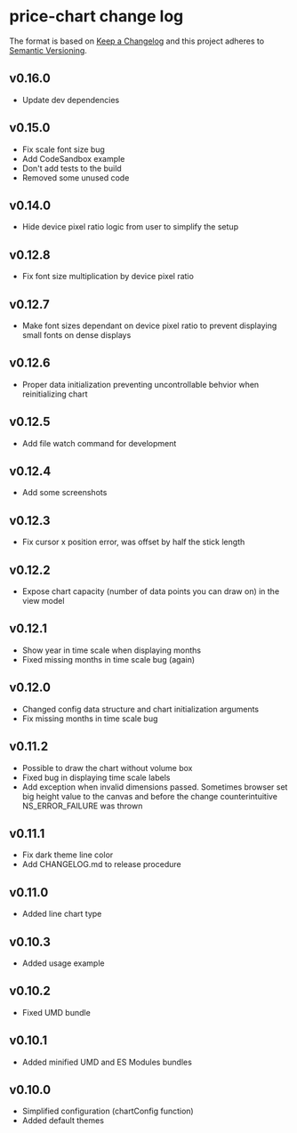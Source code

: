 # price-chart change log

The format is based on [Keep a Changelog](http://keepachangelog.com/) and this project adheres to [Semantic Versioning](http://semver.org/).

## v0.16.0
- Update dev dependencies

## v0.15.0
- Fix scale font size bug
- Add CodeSandbox example
- Don't add tests to the build
- Removed some unused code

## v0.14.0
- Hide device pixel ratio logic from user to simplify the setup

## v0.12.8
- Fix font size multiplication by device pixel ratio

## v0.12.7
- Make font sizes dependant on device pixel ratio
  to prevent displaying small fonts on dense displays

## v0.12.6
- Proper data initialization preventing uncontrollable behvior when
  reinitializing chart

## v0.12.5
- Add file watch command for development

## v0.12.4
- Add some screenshots

## v0.12.3
- Fix cursor x position error, was offset by half the stick length

## v0.12.2
- Expose chart capacity (number of data points you can draw on) in the view
  model

## v0.12.1
- Show year in time scale when displaying months
- Fixed missing months in time scale bug (again)

## v0.12.0
- Changed config data structure and chart initialization arguments
- Fix missing months in time scale bug

## v0.11.2
- Possible to draw the chart without volume box
- Fixed bug in displaying time scale labels
- Add exception when invalid dimensions passed. Sometimes browser set
  big height value to the canvas and before the change counterintuitive
  NS_ERROR_FAILURE was thrown

## v0.11.1
- Fix dark theme line color
- Add CHANGELOG.md to release procedure

## v0.11.0
- Added line chart type

## v0.10.3
- Added usage example

## v0.10.2
- Fixed UMD bundle

## v0.10.1
- Added minified UMD and ES Modules bundles

## v0.10.0
- Simplified configuration (chartConfig function)
- Added default themes
